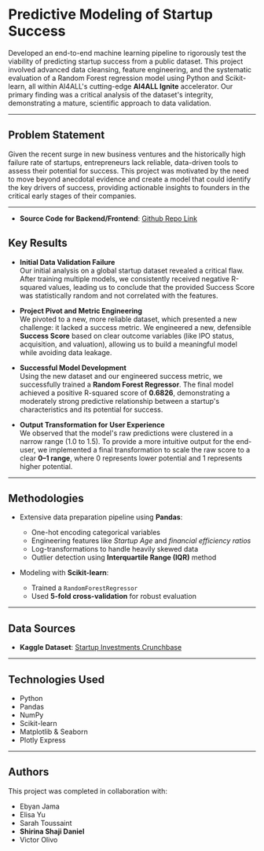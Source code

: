 # Predictive Modeling of Startup Success

Developed an end-to-end machine learning pipeline to rigorously test the viability of predicting startup success from a public dataset. This project involved advanced data cleansing, feature engineering, and the systematic evaluation of a Random Forest regression model using Python and Scikit-learn, all within AI4ALL's cutting-edge **AI4ALL Ignite** accelerator. Our primary finding was a critical analysis of the dataset's integrity, demonstrating a mature, scientific approach to data validation.

---

## Problem Statement

Given the recent surge in new business ventures and the historically high failure rate of startups, entrepreneurs lack reliable, data-driven tools to assess their potential for success. This project was motivated by the need to move beyond anecdotal evidence and create a model that could identify the key drivers of success, providing actionable insights to founders in the critical early stages of their companies.

---
- **Source Code for Backend/Frontend**: [Github Repo Link]([https://github.com/shirinadan/AI4ALL-Project])
## Key Results

- **Initial Data Validation Failure**  
  Our initial analysis on a global startup dataset revealed a critical flaw. After training multiple models, we consistently received negative R-squared values, leading us to conclude that the provided Success Score was statistically random and not correlated with the features.

- **Project Pivot and Metric Engineering**  
  We pivoted to a new, more reliable dataset, which presented a new challenge: it lacked a success metric. We engineered a new, defensible **Success Score** based on clear outcome variables (like IPO status, acquisition, and valuation), allowing us to build a meaningful model while avoiding data leakage.

- **Successful Model Development**  
  Using the new dataset and our engineered success metric, we successfully trained a **Random Forest Regressor**. The final model achieved a positive R-squared score of **0.6826**, demonstrating a moderately strong predictive relationship between a startup's characteristics and its potential for success.

- **Output Transformation for User Experience**  
  We observed that the model's raw predictions were clustered in a narrow range (1.0 to 1.5). To provide a more intuitive output for the end-user, we implemented a final transformation to scale the raw score to a clear **0–1 range**, where 0 represents lower potential and 1 represents higher potential.

---

## Methodologies

- Extensive data preparation pipeline using **Pandas**:
  - One-hot encoding categorical variables
  - Engineering features like *Startup Age* and *financial efficiency ratios*
  - Log-transformations to handle heavily skewed data
  - Outlier detection using **Interquartile Range (IQR)** method

- Modeling with **Scikit-learn**:
  - Trained a `RandomForestRegressor`
  - Used **5-fold cross-validation** for robust evaluation

---

## Data Sources

- **Kaggle Dataset**: [Startup Investments Crunchbase](https://www.kaggle.com/datasets/arindam235/startup-investments-crunchbase)

---

## Technologies Used

- Python  
- Pandas  
- NumPy  
- Scikit-learn  
- Matplotlib & Seaborn  
- Plotly Express  

---

## Authors

This project was completed in collaboration with:

- Ebyan Jama
- Elisa Yu
- Sarah Toussaint  
- **Shirina Shaji Daniel**
- Victor Olivo
